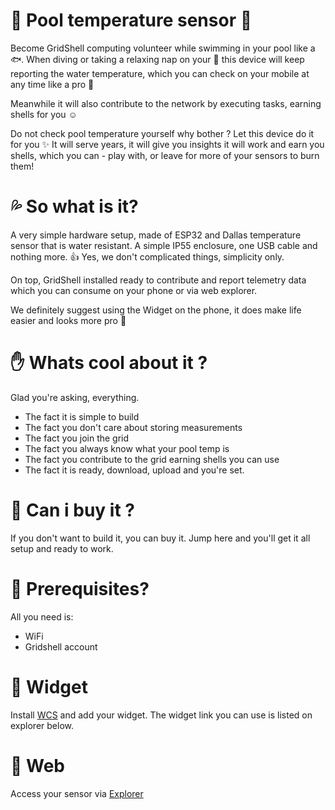 # :ocean: Pool temperature sensor :whale:

Become GridShell computing volunteer while swimming in your pool like a :fish:.
When diving or taking a relaxing nap on your :doughnut: this device will keep reporting
the water temperature, which you can check on your mobile at any time like a pro :tada:

Meanwhile it will also contribute to the network by executing tasks, earning shells for you :relaxed:

Do not check pool temperature yourself why bother ? Let this device do it for you :sparkles:
It will serve years, it will give you insights it will work and earn you shells, which you can - play with,
or leave for more of your sensors to burn them!

# :sweat_drops: So what is it?

A very simple hardware setup, made of ESP32 and Dallas temperature sensor that is water resistant.
A simple IP55 enclosure, one USB cable and nothing more. :+1:
Yes, we don't complicated things, simplicity only.

On top, GridShell installed ready to contribute and report telemetry data which you can consume on your phone or via web explorer.

We definitely suggest using the Widget on the phone, it does make life easier and looks more pro :muscle:

# :raised_hand: Whats cool about it ?

Glad you're asking, everything.
- The fact it is simple to build
- The fact you don't care about storing measurements
- The fact you join the grid
- The fact you always know what your pool temp is
- The fact you contribute to the grid earning shells you can use
- The fact it is ready, download, upload and you're set.

# :frog: Can i buy it ?

If you don't want to build it, you can buy it.
Jump here and you'll get it all setup and ready to work.

# :turtle: Prerequisites?

All you need is:
- WiFi
- Gridshell account 
  
# :shell: Widget

Install [WCS](https://wd.gt/) and add your widget.
The widget link you can use is listed on explorer below.

# :crocodile: Web

Access your sensor via [Explorer](https://explorer.gridshell.net:3000/d/ca74c27d-03f9-4f18-8017-001d013b93ce/gridshell-pool?orgId=1)



